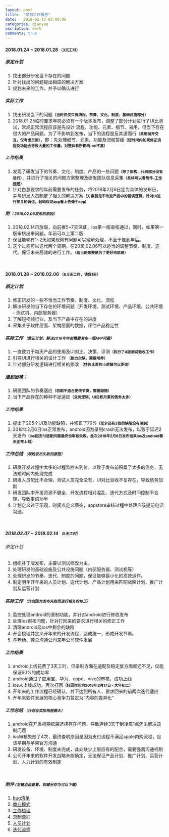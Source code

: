 ```yaml
---
layout: post
title:  "年前工作报告"
date:   2018-02-13 03:00:08
categories: qianyan
ascription: work
comments: true
---
```

[bug_list]: /resource/20180228/bug_list.pdf "缺陷清单"
[business_model]: /resource/20180228/business_model.png "商业模式"
[work_flow]: /resource/20180228/work_flow.png "工作梳理"
[video_record]: /resource/20180228/video_record.png "视频录制流程"
[people_plan]: /resource/20180228/people_plan.JPG "研发人员计划"
[develop_flow]: /resource/20180228/develop_flow.jpg "开发迭代流程"

#### 2018.01.24 ~ 2018.01.28 <small>（3天工时）</small>

##### 原定计划
1. 找出部分研发当下存在的问题
2. 针对找出的问题提出相应的解决方案
3. 规划未来的工作，并予以确认进行


##### 实际工作
1. 找出研发当下的问题<small>**（当时仅仅只有流程、节奏、文化、制度、基础设施部分）**</small>
2. 2018.01.25临时要求年前必须有一个版本发布，调整了部分计划进行了UI比测试，常规正常流程应该是先设计 流程、功能、元素、细节、易用，但当下存在很大的产品问题，为了不影响到发布，当下的流程是反其道而行<small>**（易用抛开交互，仅考虑页面）**</small>，即：先处理细节、元素。功能及流程暂缓<small>**（短时间内如果修正流程及功能会导致大量的工作量，对整体有所影响-roi不高）**</small>


##### 工作结果
1. 发现了研发当下的节奏、文化、制度、产品的一些问题<small>**（除了架构，代码部分没有进行）**</small>，并进行了相关的问题方案整理及研发团队信息采集<small>**（具体可以看附件-[工作梳理][work_flow]）**</small>
2. 针对白总要求的年前需要发布的任务，将2018年2月6日定为具体的发布日，并与研发人员制定了相关的解决方案<small>**（方案暂定不改变产品中的错误逻辑，针对UI进行相关的调优，起码保证app看上去像个app)**</small>

##### 附<small>**（ 2018.02.06发布的原因）**</small>
1. 2018.02.14日放假，向前推5~7天保证，ios第一版审核通过，同时，如果第一版审核出来问题，年前可以上第二版
2. 保证能够有1~2天如果现网有问题可以理解处理，不至于推到年后。
3. 这个过程可以迭代两个周期，在2018.02.06可以适当的调整节奏、制度、迭代。保证未来高效的进行工作。<small>**（适当的修整是为了更好地前进）**</small>

<br>

#### 2018.01.28 ~ 2018.02.06 <small>（6.5天工时，请假1天）</small>

##### 原定计划
1. 修正研发的一些不恰当工作节奏、制度、文化、流程
2. 解决研发的当下存在的环境问题（开发环境、测试环境、产品环境、公共环境 - 测试机、内部服务器）
3. 了解短视频行业，及当下产品中存在的进度
4. 采集关于软件层面、架构层面的数据，评估产品稳定性

##### 实际工作 <small>（修正计划，解决2018年年前需要发布一版APP问题）</small>
1. 一直致力于每天产品的使用及UI对比、决策、评测<small>**（执行了4版测试验收工作）**</small>
2. 引导UI进行相关的设计工作 <small>**（能力欠缺，需要培养）**</small>
3. 针对部分研发逻辑进行相关的修改 <small>**（性价比高的小逻辑可以更改）**</small>

##### 遇到困难：
1. 研发团队的节奏适应<small>**（初期不适合更改节奏，需要跟随）**</small>
2. 当下产品存在的种种不足适应<small>**（业务逻辑、UI日积月累的债务太多）**</small>

##### 工作结果
1. 提出了205个UI及功能缺陷，并修正了70%<small>**（至少还有3倍的缺陷没有测到）** </small>
2. 2018年2月6日ios正常发布，android因为录制crash无法发布，以致于延迟2天发布<small>**（ios因支付适配问题最终也审核失败，此次2018年2月6日发布结果ios及android都未正常上线）**</small>

##### 工作总结 <small>（导致发布失败的原因）</small>
1. 研发开发过程中太多的过程监控未到位，以致于发布前积累了太多的债务，无法短时间内处理完成
2. 研发人员配比不合理，测试人员完全没有，UI对比验收不复存在，导致债务加剧
3. 研发团队中开发资源不健全、开发流程相对混乱、迭代方式及时间控制不合理，导致事倍功半
4. 计划定义过于乐观，时间点定义唐突，appstore审核过程中处理应该提前电话沟通。

<br/>

##### 2018.02.07 ~ 2018.02.14 <small>（5天工时）</small>

###### 原定计划
1. 组织补丁版发布，主要以测试修改为主。
2. 处理研发的基础设施及公共设施问题（内部服务器、测试机等）
3. 处理研发的节奏、迭代、制度的问题，保证能够最小化的高效运作。
4. 制定明年开年来的人员计划、迭代计划、产品计划用来匹配战略计划、推广计划及运营计划

##### 实际工作 <small>（计划因为发布失败而进行相关的修正）</small>
1. 监控处理android的录制功能，并针对android进行修改发布
2. 处理ios审核问题，针对打回来的要求进行相关的修正工作
3. 清理android及ios中剩余的缺陷
4. 开会梳理并定义开年来的开发流程，达成统一，形成开发节奏。
5. 与老杨、龚总沟通公司来年公司软件发展

##### 工作结果
1. android上线花费了3天工时，但录制方面在适配及稳定度方面都还不足，仅能保证60%的成功率
2. android通过了应用宝、华为、oppo、vivo的审核，成功上线
3. ios未上线成功，再次打回<small>**（打回时间为2018年2月17日 - 大年初二）**</small> 
4. 开年来的工作流程已经确认，并下达到所有人，要求回来的前两次迭代适应
5. 开年来软件发展的核心竞争力暂定为“内容的差异化”

##### 工作总结 <small>（计划与实际相差颇大）</small>
1. android在开发初期框架选择存在问题，导致连续3天干到凌晨1点还未解决录制问题
2. ios审核失败了4次，最终查明原因是因为支付流程不满足apple内购流程，应该早期与苹果官方沟通
3. 研发设备、环境、制度未完成，此处缺少上层应有的配合，需要强调沟通机制
4. 公司开年来的软件开发战略未能确定，无法保证产品计划、推广计划、运营计划、人力计划的有效制定

<br/>

##### 附件 <small>(左键点击查看，右键另存为可以下载)</small>
1. [bug清单][bug_list]
2. [商业模式][business_model]
3. [工作梳理][work_flow]
4. [录制流程][video_record]
5. [人员计划][people_plan]
6. [迭代流程][develop_flow]
